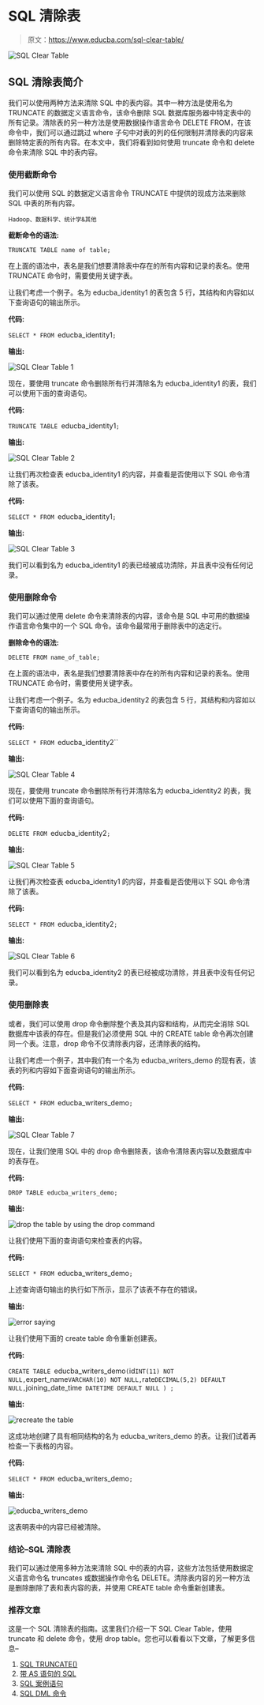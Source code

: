 # SQL 清除表

> 原文：<https://www.educba.com/sql-clear-table/>

![SQL Clear Table](img/dd409decd02c95f7b9129b9b20f4f166.png)



## SQL 清除表简介

我们可以使用两种方法来清除 SQL 中的表内容。其中一种方法是使用名为 TRUNCATE 的数据定义语言命令，该命令删除 SQL 数据库服务器中特定表中的所有记录。清除表的另一种方法是使用数据操作语言命令 DELETE FROM，在该命令中，我们可以通过跳过 where 子句中对表的列的任何限制并清除表的内容来删除特定表的所有内容。在本文中，我们将看到如何使用 truncate 命令和 delete 命令来清除 SQL 中的表内容。

### 使用截断命令

我们可以使用 SQL 的数据定义语言命令 TRUNCATE 中提供的现成方法来删除 SQL 中表的所有内容。

<small>Hadoop、数据科学、统计学&其他</small>

**截断命令的语法:**

`TRUNCATE TABLE name of table;`

在上面的语法中，表名是我们想要清除表中存在的所有内容和记录的表名。使用 TRUNCATE 命令时，需要使用关键字表。

让我们考虑一个例子。名为 educba_identity1 的表包含 5 行，其结构和内容如以下查询语句的输出所示。

**代码:**

`SELECT * FROM `educba_identity1`;`

**输出:**

![SQL Clear Table 1](img/1ab35bab4095a18f4b314b477e0adb71.png)



现在，要使用 truncate 命令删除所有行并清除名为 educba_identity1 的表，我们可以使用下面的查询语句。

**代码:**

`TRUNCATE TABLE `educba_identity1`;`

**输出:**

![SQL Clear Table 2](img/354d573b17715e2b08698eee1ac20989.png)



让我们再次检查表 educba_identity1 的内容，并查看是否使用以下 SQL 命令清除了该表。

**代码:**

`SELECT * FROM `educba_identity1`;`

**输出:**

![SQL Clear Table 3](img/54a659aae37a22c1afe08b79fc55eb3d.png)



我们可以看到名为 educba_identity1 的表已经被成功清除，并且表中没有任何记录。

### 使用删除命令

我们可以通过使用 delete 命令来清除表的内容，该命令是 SQL 中可用的数据操作语言命令集中的一个 SQL 命令。该命令最常用于删除表中的选定行。

**删除命令的语法:**

`DELETE FROM name_of_table;`

在上面的语法中，表名是我们想要清除表中存在的所有内容和记录的表名。使用 TRUNCATE 命令时，需要使用关键字表。

让我们考虑一个例子。名为 educba_identity2 的表包含 5 行，其结构和内容如以下查询语句的输出所示。

**代码:**

`SELECT * FROM `educba_identity2``

**输出:**

![SQL Clear Table 4](img/6275e000e4b4c585c969f352a031f9a8.png)



现在，要使用 truncate 命令删除所有行并清除名为 educba_identity2 的表，我们可以使用下面的查询语句。

**代码:**

`DELETE FROM `educba_identity2`;`

**输出:**

![SQL Clear Table 5](img/8d2bf9b7ba98535dd87af257db6fb923.png)



让我们再次检查表 educba_identity1 的内容，并查看是否使用以下 SQL 命令清除了该表。

**代码:**

`SELECT * FROM `educba_identity2`;`

**输出:**

![SQL Clear Table 6](img/31564e94e61d25c5d108a680a50309cb.png)



我们可以看到名为 educba_identity2 的表已经被成功清除，并且表中没有任何记录。

### 使用删除表

或者，我们可以使用 drop 命令删除整个表及其内容和结构，从而完全消除 SQL 数据库中该表的存在。但是我们必须使用 SQL 中的 CREATE table 命令再次创建同一个表。注意，drop 命令不仅清除表内容，还清除表的结构。

让我们考虑一个例子，其中我们有一个名为 educba_writers_demo 的现有表，该表的列和内容如下面查询语句的输出所示。

**代码:**

`SELECT * FROM `educba_writers_demo`;`

**输出:**

![SQL Clear Table 7](img/128fdd4b0c810a68213a5aa4741ffb97.png)



现在，让我们使用 SQL 中的 drop 命令删除表，该命令清除表内容以及数据库中的表存在。

**代码:**

`DROP TABLE educba_writers_demo;`

**输出:**

![drop the table by using the drop command](img/12e990996420929191f766116bf361f3.png)



让我们使用下面的查询语句来检查表的内容。

**代码:**

`SELECT * FROM `educba_writers_demo`;`

上述查询语句输出的执行如下所示，显示了该表不存在的错误。

**输出:**

![error saying](img/b5c69670cc913ad583c011b7b6f61242.png)



让我们使用下面的 create table 命令重新创建表。

**代码:**

`CREATE TABLE `educba_writers_demo` (
`id` INT(11) NOT NULL,
`expert_name` VARCHAR(10) NOT NULL,
`rate` DECIMAL(5,2) DEFAULT NULL,
`joining_date_time` DATETIME DEFAULT NULL
) ;`

**输出:**

![recreate the table](img/3f1fdbf007f903c544ec09f12428b0a1.png)



这成功地创建了具有相同结构的名为 educba_writers_demo 的表。让我们试着再检查一下表格的内容。

**代码:**

`SELECT * FROM `educba_writers_demo`;`

**输出:**

![educba_writers_demo](img/e167b9cca9f93da4b69c78d8494fc4a0.png)



这表明表中的内容已经被清除。

### 结论–SQL 清除表

我们可以通过使用多种方法来清除 SQL 中的表的内容，这些方法包括使用数据定义语言命令名 truncates 或数据操作命令名 DELETE。清除表内容的另一种方法是删除删除了表和表内容的表，并使用 CREATE table 命令重新创建表。

### 推荐文章

这是一个 SQL 清除表的指南。这里我们介绍一下 SQL Clear Table，使用 truncate 和 delete 命令，使用 drop table。您也可以看看以下文章，了解更多信息–

1.  [SQL TRUNCATE()](https://www.educba.com/sql-truncate/)
2.  [带 AS 语句的 SQL](https://www.educba.com/sql-with-as-statement/)
3.  [SQL 案例语句](https://www.educba.com/sql-case-statement/)
4.  [SQL DML 命令](https://www.educba.com/sql-dml-commands/)





